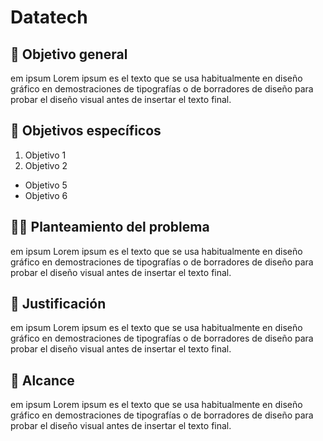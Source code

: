 # Datatech 
## 🎯 Objetivo general
em ipsum
Lorem ipsum es el texto que se usa habitualmente en diseño gráfico en demostraciones de tipografías o de borradores de diseño para probar el diseño visual antes de insertar el texto final.
## 🚀 Objetivos específicos
1. Objetivo 1
2. Objetivo 2
- Objetivo 5
- Objetivo 6
## 😵‍💫 Planteamiento del problema
em ipsum
Lorem ipsum es el texto que se usa habitualmente en diseño gráfico en demostraciones de tipografías o de borradores de diseño para probar el diseño visual antes de insertar el texto final.
## 📃 Justificación 
em ipsum
Lorem ipsum es el texto que se usa habitualmente en diseño gráfico en demostraciones de tipografías o de borradores de diseño para probar el diseño visual antes de insertar el texto final.
## 🤖 Alcance
em ipsum
Lorem ipsum es el texto que se usa habitualmente en diseño gráfico en demostraciones de tipografías o de borradores de diseño para probar el diseño visual antes de insertar el texto final.
